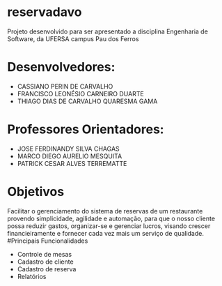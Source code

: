 # reservadavo
Projeto desenvolvido para ser apresentado a disciplina Engenharia de Software, da UFERSA campus Pau dos Ferros
# Desenvolvedores:
- CASSIANO PERIN DE CARVALHO
- FRANCISCO LEONÉSIO CARNEIRO DUARTE
- THIAGO DIAS DE CARVALHO QUARESMA GAMA
# Professores Orientadores:
- JOSE FERDINANDY SILVA CHAGAS
- MARCO DIEGO AURELIO MESQUITA
- PATRICK CESAR ALVES TERREMATTE
# Objetivos
Facilitar o gerenciamento do sistema de reservas de um restaurante provendo simplicidade, agilidade e automação, para que o nosso cliente possa reduzir gastos, organizar-se e gerenciar lucros, visando crescer financieiramente e fornecer cada vez mais um serviço de qualidade.
#Principais Funcionalidades
- Controle de mesas
- Cadastro de cliente
- Cadastro de reserva
- Relatórios
